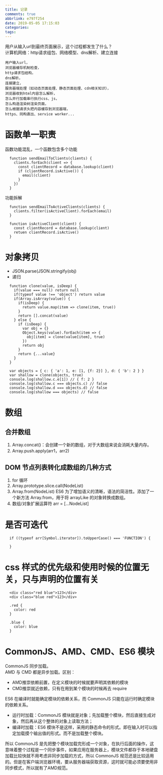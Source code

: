 ```yaml
---
title: 记录
comments: true
abbrlink: e797f254
date: 2019-05-05 17:15:03
categories:
tags:
---
```


用户从输入url到最终页面展示，这个过程都发生了什么？  
计算机网络：http请求组包、网络模型、dns解析、建立连接
```
用户输入url，
浏览器缓存机制检查，
http请求包结构，
dns解析，
连接建立，
服务器端处理（如动态页面处理、静态页面处理、cdn相关知识），
浏览器收到html内容怎么解析，
怎么并行加载串行执行css、js，
怎么构造渲染树渲染页面，
怎么根据请求头把内容缓存到浏览器端，
https、同构直出、service worker...
```
# 函数单一职责
函数功能混乱，一个函数包含多个功能
```
  function sendEmailToClients(clients) {
    clients.forEach(client => {
      const clientRecord = database.lookup(client)
      if (clientRecord.isActive()) {
        email(client)
      }
    })
  }
```
功能拆解
```
  function sendEmailToActiveClients(clients) {
    clients.filter(isActiveClient).forEach(email)
  }

  function isActiveClient(client) {
    const clientRecord = database.lookup(client)
    retuen clientRecord.isActive()
  }
```

# 对象拷贝
- JSON.parse(JSON.stringify(obj)
- 递归
```
  function clone(value, isDeep) {
    if(value === null) return null
    if(typeof value !== 'object') return value
    if(Array.isArray(value)) {
      if(isDeep) {
        return value.map(item => clone(item, true))
      }
      return [].concat(value)
    } else {
      if (isDeep) {
        var obj = {}
        Object.keys(value).forEach(item => {
          obj[item] = clone(value[item], true)
        })
        return obj
      }
      return {...value}
    }
  }

  var objects = { c: { 'a': 1, e: [1, {f: 2}] }, d: { 'b': 2 } }
  var shallow = clone(objects, true)
  console.log(shallow.c.e[1]) // { f: 2 }
  console.log(shallow.c === objects.c) // false
  console.log(shallow.d === objects.d) // false
  console.log(shallow === objects) // false
```


# 数组
## 合并数组
1. Array.concat()：会创建一个新的数组，对于大数组来说会消耗大量内存。
2. Array.push.apply(arr1，arr2)

## DOM 节点列表转化成数组的几种方式
1. for 循环
2. Array.prototype.slice.call(NodeList)
3. Array.from(NodeList)
ES6 为了增加语义的清晰，语法的简洁性。添加了一个新方法 Array.from，用于将 arrayLike 的对象转换成数组。
4. 数组/对象扩展运算符 arr = [...NodeList]

# 是否可迭代
```
  if ((typeof arr[Symbol.iterator]).toUpperCase() === 'FUNCTION') {

  }
```

# css 样式的优先级和使用时候的位置无关，只与声明的位置有关
```
  <div class="red blue">123</div>
  <div class="blue red">123</div>

  .red {
    color: red
  }

  .blue {
    color: blue
  }
```

# CommonJS、AMD、CMD、ES6 模块
CommonJS 同步加载。  
AMD 与 CMD 都是异步加载。区别：
- AMD推崇依赖前置，在定义模块的时候就要声明其依赖的模块
- CMD推崇就近依赖，只有在用到某个模块的时候再去 require  

ES6 在编译时就能确定模块的依赖关系，而 CommonJS 只能在运行时确定模块的依赖关系。
- 运行时加载：CommonJS 模块就是对象；先加载整个模块，然后直接生成对象，然后再从这个整体的对象上读取方法；
- 编译时加载：ES6 模块不是这样，采用的静态命令的形式。即在输入时可以指定加载摸个输出值的形式。而不是加载整个模块。  

所以 CommonJS 是先把整个模块加载完形成一个对象，在执行后面的操作，这意味着整个过程是一个同步事件，如果应用在服务器上，模块文件都存于本地硬盘加载比较快就不用考虑非同步加载的方式，所以 CommonJS 规范还是比较适用的。但是在客户端浏览器环境，要从服务器端获取资源，这时就可能必须要使用非同步模式，所以就有了AMD规范。  

